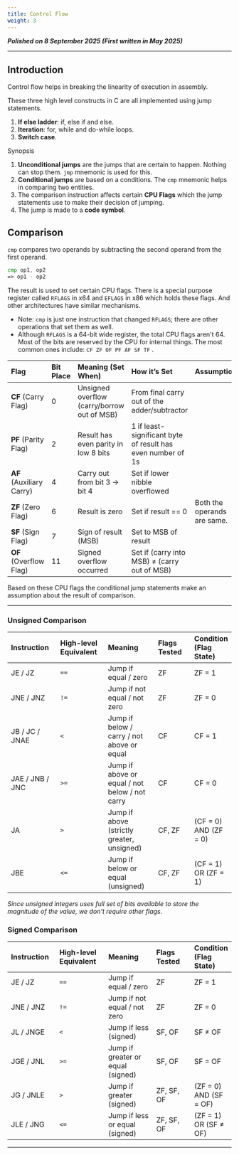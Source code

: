 ```yaml
---
title: Control Flow
weight: 3
---
```


_**Polished on 8 September 2025 (First written in May 2025)**_

***

## Introduction

Control flow helps in breaking the linearity of execution in assembly.

These three high level constructs in C are all implemented using jump statements.

1. **If else ladder**: if, else if and else.
2. **Iteration**: for, while and do-while loops.
3. **Switch case**.

Synopsis

1. **Unconditional jumps** are the jumps that are certain to happen. Nothing can stop them. `jmp` mnemonic is used for this.
2. **Conditional jumps** are based on a conditions. The `cmp` mnemonic helps in comparing two entities.
3. The comparison instruction affects certain **CPU Flags** which the jump statements use to make their decision of jumping.
4. The jump is made to a **code symbol**.

## Comparison

`cmp` compares two operands by subtracting the second operand from the first operand.

```asm
cmp op1, op2
=> op1 - op2
```

The result is used to set certain CPU flags. There is a special purpose register called `RFLAGS` in x64 and `EFLAGS` in x86 which holds these flags. And other architectures have similar mechanisms.

* Note: `cmp` is just one instruction that changed `RFLAGS`; there are other operations that set them as well.
* Although `RFLAGS` is a 64-bit wide register, the total CPU flags aren't 64. Most of the bits are reserved by the CPU for internal things. The most common ones include: `CF ZF OF PF AF SF TF` .

<table><thead style="text-align:left"><tr><th width="119">Flag</th><th width="97">Bit Place</th><th width="163">Meaning (Set When)</th><th width="182">How it’s Set</th><th>Assumption</th></tr></thead><tbody><tr><td><strong>CF</strong> (Carry Flag)</td><td>0</td><td>Unsigned overflow (carry/borrow out of MSB)</td><td>From final carry out of the adder/subtractor</td><td></td></tr><tr><td><strong>PF</strong> (Parity Flag)</td><td>2</td><td>Result has even parity in low 8 bits</td><td>1 if least-significant byte of result has even number of 1s</td><td></td></tr><tr><td><strong>AF</strong> (Auxiliary Carry)</td><td>4</td><td>Carry out from bit 3 → bit 4</td><td>Set if lower nibble overflowed</td><td></td></tr><tr><td><strong>ZF</strong> (Zero Flag)</td><td>6</td><td>Result is zero</td><td>Set if result == 0</td><td>Both the operands are same.</td></tr><tr><td><strong>SF</strong> (Sign Flag)</td><td>7</td><td>Sign of result (MSB)</td><td>Set to MSB of result</td><td></td></tr><tr><td><strong>OF</strong> (Overflow Flag)</td><td>11</td><td>Signed overflow occurred</td><td>Set if (carry into MSB) ≠ (carry out of MSB)</td><td></td></tr></tbody></table>

Based on these CPU flags the conditional jump statements make an assumption about the result of comparison.

***

### Unsigned Comparison

<table><thead style="text-align:left"><tr><th width="138">Instruction</th><th width="131">High-level Equivalent</th><th width="163">Meaning</th><th width="119">Flags Tested</th><th>Condition (Flag State)</th></tr></thead><tbody><tr><td>JE / JZ</td><td><code>==</code></td><td>Jump if equal / zero</td><td>ZF</td><td>ZF = 1</td></tr><tr><td>JNE / JNZ</td><td><code>!=</code></td><td>Jump if not equal / not zero</td><td>ZF</td><td>ZF = 0</td></tr><tr><td>JB / JC / JNAE</td><td><code>&#x3C;</code></td><td>Jump if below / carry / not above or equal</td><td>CF</td><td>CF = 1</td></tr><tr><td>JAE / JNB / JNC</td><td><code>>=</code></td><td>Jump if above or equal / not below / not carry</td><td>CF</td><td>CF = 0</td></tr><tr><td>JA</td><td><code>></code></td><td>Jump if above (strictly greater, unsigned)</td><td>CF, ZF</td><td>(CF = 0) AND (ZF = 0)</td></tr><tr><td>JBE</td><td><code>&#x3C;=</code></td><td>Jump if below or equal (unsigned)</td><td>CF, ZF</td><td>(CF = 1) OR (ZF = 1)</td></tr></tbody></table>

_Since unsigned integers uses full set of bits available to store the magnitude of the value, we don't require other flags._

### Signed Comparison

<table><thead style="text-align:left"><tr><th width="118">Instruction</th><th width="132">High-level Equivalent</th><th width="171">Meaning</th><th width="123">Flags Tested</th><th>Condition (Flag State)</th></tr></thead><tbody><tr><td>JE / JZ</td><td><code>==</code></td><td>Jump if equal / zero</td><td>ZF</td><td>ZF = 1</td></tr><tr><td>JNE / JNZ</td><td><code>!=</code></td><td>Jump if not equal / not zero</td><td>ZF</td><td>ZF = 0</td></tr><tr><td>JL / JNGE</td><td><code>&#x3C;</code></td><td>Jump if less (signed)</td><td>SF, OF</td><td>SF ≠ OF</td></tr><tr><td>JGE / JNL</td><td><code>>=</code></td><td>Jump if greater or equal (signed)</td><td>SF, OF</td><td>SF = OF</td></tr><tr><td>JG / JNLE</td><td><code>></code></td><td>Jump if greater (signed)</td><td>ZF, SF, OF</td><td>(ZF = 0) AND (SF = OF)</td></tr><tr><td>JLE / JNG</td><td><code>&#x3C;=</code></td><td>Jump if less or equal (signed)</td><td>ZF, SF, OF</td><td>(ZF = 1) OR (SF ≠ OF)</td></tr></tbody></table>

***
